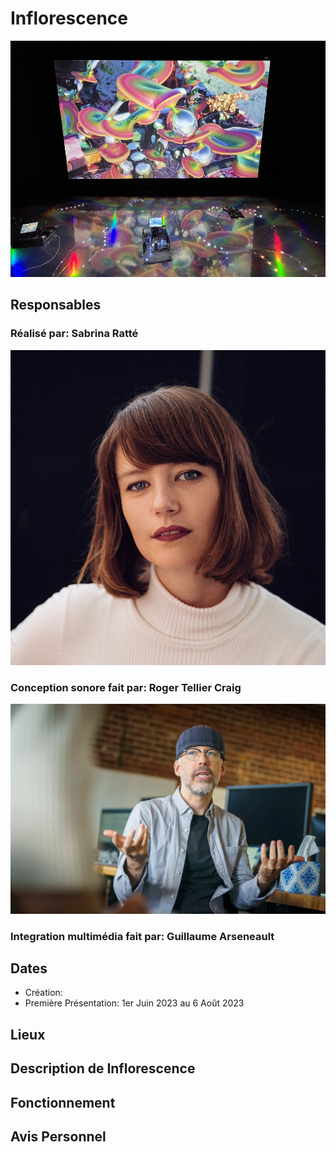 # Inflorescence
![Image Inflorescence](./assets/inflorescence.jpg)

## Responsables
### Réalisé par: Sabrina Ratté
![Image de Sabrina Ratté](./assets/sabrinaRatte.jpg)

### Conception sonore fait par: Roger Tellier Craig
![Image de Sabrina Ratté](./assets/rogerCraig.jpg)

### Integration multimédia fait par: Guillaume Arseneault

## Dates
- Création: 
- Première Présentation: 1er Juin 2023 au 6 Août 2023

## Lieux


## Description de Inflorescence


## Fonctionnement 


## Avis Personnel
